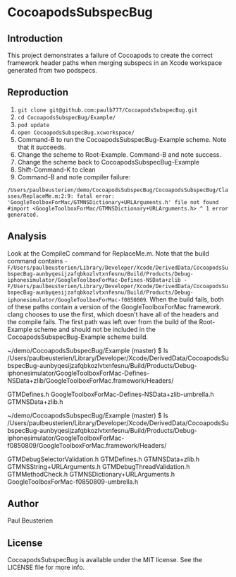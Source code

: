 # CocoapodsSubspecBug

## Introduction

This project demonstrates a failure of Cocoapods to create the correct framework header paths when merging subspecs in an Xcode workspace generated from two podspecs.

## Reproduction

1. `git clone git@github.com:paulb777/CocoapodsSubspecBug.git`
1. `cd CocoapodsSubspecBug/Example/`
1. `pod update`
1. `open CocoapodsSubspecBug.xcworkspace/`
1. Command-B to run the CocoapodsSubspecBug-Example scheme. Note that it succeeds.
1. Change the scheme to Root-Example. Command-B and note success.
1. Change the scheme back to CocoapodsSubspecBug-Example
1. Shift-Command-K to clean
1. Command-B and note compiler failure:

`/Users/paulbeusterien/demo/CocoapodsSubspecBug/CocoapodsSubspecBug/Classes/ReplaceMe.m:2:9: fatal error: 'GoogleToolboxForMac/GTMNSDictionary+URLArguments.h' file not found
#import <GoogleToolboxForMac/GTMNSDictionary+URLArguments.h>
        ^
1 error generated.`

## Analysis

Look at the CompileC command for ReplaceMe.m. Note that the build command contains `-F/Users/paulbeusterien/Library/Developer/Xcode/DerivedData/CocoapodsSubspecBug-aunbyqesijzafqbkozlvtxnfesnu/Build/Products/Debug-iphonesimulator/GoogleToolboxForMac-Defines-NSData+zlib -F/Users/paulbeusterien/Library/Developer/Xcode/DerivedData/CocoapodsSubspecBug-aunbyqesijzafqbkozlvtxnfesnu/Build/Products/Debug-iphonesimulator/GoogleToolboxForMac-f0850809`. When the build fails, both of these paths contain a version of the GoogleToolboxForMac framework. clang chooses to use the first, which doesn't have all of the headers and the compile fails. The first path was left over from the build of the Root-Example scheme and should not be included in the CocoapodsSubspecBug-Example scheme build.

~/demo/CocoapodsSubspecBug/Example (master) $ ls /Users/paulbeusterien/Library/Developer/Xcode/DerivedData/CocoapodsSubspecBug-aunbyqesijzafqbkozlvtxnfesnu/Build/Products/Debug-iphonesimulator/GoogleToolboxForMac-Defines-NSData+zlib/GoogleToolboxForMac.framework/Headers/

GTMDefines.h						GoogleToolboxForMac-Defines-NSData+zlib-umbrella.h
GTMNSData+zlib.h

~/demo/CocoapodsSubspecBug/Example (master) $ ls /Users/paulbeusterien/Library/Developer/Xcode/DerivedData/CocoapodsSubspecBug-aunbyqesijzafqbkozlvtxnfesnu/Build/Products/Debug-iphonesimulator/GoogleToolboxForMac-f0850809/GoogleToolboxForMac.framework/Headers/

GTMDebugSelectorValidation.h		GTMDefines.h				GTMNSData+zlib.h			GTMNSString+URLArguments.h
GTMDebugThreadValidation.h		GTMMethodCheck.h			GTMNSDictionary+URLArguments.h		GoogleToolboxForMac-f0850809-umbrella.h

## Author

Paul Beusterien

## License

CocoapodsSubspecBug is available under the MIT license. See the LICENSE file for more info.
